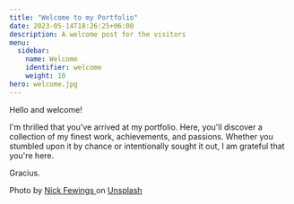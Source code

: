 ```yaml
---
title: "Welcome to my Portfolio"
date: 2023-05-14T18:26:25+06:00
description: A welcome post for the visitors
menu:
  sidebar:
    name: Welcome
    identifier: welcome
    weight: 10
hero: welcome.jpg
---
```


Hello and welcome!

I'm thrilled that you've arrived at my portfolio. Here, you'll discover a collection of my finest work, achievements, and passions.
Whether you stumbled upon it by chance or intentionally sought it out, I am grateful that you're here.

Gracius.

Photo by <a href="https://unsplash.com/es/@jannerboy62?utm_source=unsplash&utm_medium=referral&utm_content=creditCopyText">Nick Fewings
</a> on <a href="https://unsplash.com/?utm_source=unsplash&utm_medium=referral&utm_content=creditCopyText">Unsplash</a>
